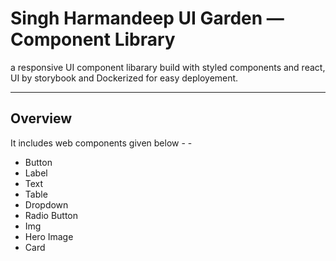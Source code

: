 # Singh Harmandeep UI Garden — Component Library

a responsive UI component libarary build with styled components and react, UI by storybook and Dockerized for easy deployement.

---

## Overview

It includes web components given below - - 

- Button  
- Label  
- Text  
- Table
- Dropdown  
- Radio Button  
- Img  
- Hero Image  
- Card  

